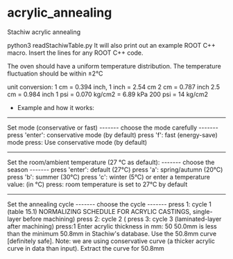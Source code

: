 # acrylic_annealing
Stachiw acrylic annealing

python3 readStachiwTable.py
It will also print out an example ROOT C++ macro.
Insert the lines for any ROOT C++ code.

The oven should have a uniform temperature distribution.
The temperature fluctuation should be within ±2°C

unit conversion:
1 cm = 0.394 inch, 1 inch = 2.54 cm
2 cm = 0.787 inch
2.5 cm = 0.984 inch
1 psi = 0.070 kg/cm2 = 6.89 kPa
200 psi = 14 kg/cm2

- Example and how it works:

*************************************
Set mode (conservative or fast)
------- choose the mode carefully -------
press 'enter': conservative mode (by default)
press 'f': fast (energy-save) mode
press:
Use conservative mode (by default)
*************************************
Set the room/ambient temperature (27 °C as default):
------- choose the season -------
press 'enter': default (27°C)
press 'a': spring/autumn (20°C)
press 'b': summer (30°C)
press 'c': winter (5°C)
or enter a temperature value: (in °C)
press:
room temperature is set to 27°C by default
*************************************
Set the annealing cycle
------- choose the cycle -------
press 1: cycle 1 (table 15.1) NORMALIZING SCHEDULE FOR ACRYLIC CASTINGS, single-layer before machining)
press 2: cycle 2 (
press 3: cycle 3 (laminated-layer after machining)
press:1
Enter acrylic thickness in mm: 50
50.0mm is less than the minimum 50.8mm in Stachiw's database.
Use the 50.8mm curve [definitely safe].
Note: we are using conservative curve (a thicker acrylic curve in data than input).
Extract the curve for 50.8mm







